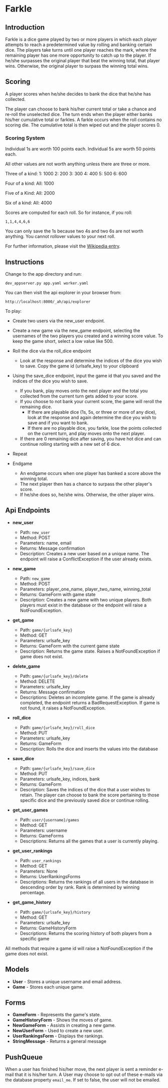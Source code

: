 # Farkle

## Introduction

Farkle is a dice game played by two or more players in which each player attempts to reach a predetermined value by rolling and banking certain dice. The players take turns until one player reaches the mark, where the remaining player has one more opportunity to catch up to the player. If he/she surpasses the original player that beat the winning total, that player wins. Otherwise, the original player to surpass the winning total wins.

## Scoring

A player scores when he/she decides to bank the dice that he/she has collected.

The player can choose to bank his/her current total or take a chance and re-roll the unselected dice. The turn ends when the player either banks his/her cumulative total or farkles. A farkle occurs when the roll contains no scoring die. The cumulative total is then wiped out and the player scores 0.

### Scoring System

Individual 1s are worth 100 points each.
Individual 5s are worth 50 points each.

All other values are not worth anything unless there are three or more.

Three of a kind:
1: 1000
2: 200
3: 300
4: 400
5: 500
6: 600

Four of a kind:
All: 1000

Five of a Kind:
All: 2000

Six of a kind:
All: 4000

Scores are computed for each roll. So for instance, if you roll:

```
1,1,4,4,6,6
```
You can only save the 1s because two 4s and two 6s are not worth anything. You cannot rollover values to your next roll.

For further information, please visit the [Wikipedia entry](https://en.wikipedia.org/wiki/Farkle).

## Instructions

Change to the app directory and run:

```
dev_appserver.py app.yaml worker.yaml
```

You can then visit the api explorer in your browser from:

```
http://localhost:8000/_ah/api/explorer
```
To play:
* Create two users via the new\_user endpoint.
* Create a new game via the new\_game endpoint, selecting the usernames of the two players you created and a winning score value. To keep the game short, select a low value like 500.

* Roll the dice via the roll\_dice endpoint
  * Look at the response and determine the indices of the dice you wish to save. Copy the game id (urlsafe\_key) to your clipboard
* Using the save\_dice endpoint, input the game id that you saved and the indices of the dice you wish to save.
  * If you bank, play moves onto the next player and the total you collected from the current turn gets added to your score.
  * If you choose to not bank your current score, the game will reroll the remaining dice.
    * If there are playable dice (1s, 5s, or three or more of any dice), look at the response and again determine the dice you wish to save and if you want to bank.
    * If there are no playable dice, you farkle, lose the points collected on the current turn, and play moves onto the next player.
  * If there are 0 remaining dice after saving, you have hot dice and can continue rolling starting with a new set of 6 dice.
* Repeat

* Endgame
  * An endgame occurs when one player has banked a score above the winning total.
  * The next player then has a chance to surpass the other player's score.
  * If he/she does so, he/she wins. Otherwise, the other player wins.

## Api Endpoints

* **new\_user**
  * Path: `new_user`
  * Method: POST
  * Parameters: name, email
  * Returns: Message confirmation
  * Description: Creates a new user based on a unique name. The endpoint will raise a ConflictException if the user already exists.

* **new\_game**
  * Path: `new_game`
  * Method: POST
  * Parameters: player\_one\_name, player\_two\_name, winning\_total
  * Returns: GameForm with game state
  * Description: Creates a new game with two unique players. Both players must exist in the database or the endpoint will raise a NotFoundException.

* **get\_game**
  * Path: `game/{urlsafe_key}`
  * Method: GET
  * Parameters: urlsafe\_key
  * Returns: GameForm with the current game state
  * Description: Returns the game state. Raises a NotFoundException if game does not exist.

* **delete\_game**
  * Path: `game/{urlsafe_key}/delete`
  * Method: DELETE
  * Parameters: urlsafe\_key
  * Returns: Message confirmation
  * Descriptions: Deletes an incomplete game. If the game is already completed, the endpoint returns a BadRequestException. If game is not found, it raises a NotFoundException.

* **roll\_dice**
  * Path: `game/{urlsafe_key}/roll_dice`
  * Method: PUT
  * Parameters: urlsafe\_key
  * Returns: GameForm
  * Description: Rolls the dice and inserts the values into the database

* **save\_dice**
  * Path: `game/{urlsafe_key}/save_dice`
  * Method: PUT
  * Parameters: urlsafe\_key, indices, bank
  * Returns: GameForm
  * Description: Saves the indices of the dice that a user wishes to retain. The player can choose to bank the score pertaining to those specific dice and the previously saved dice or continue rolling.

* **get\_user\_games**
  * Path: `user/{username}/games`
  * Method: GET
  * Parameters: username
  * Returns: GameForms
  * Descriptions: Returns all the games that a user is currently playing.

* **get\_user\_rankings**
  * Path: `user_rankings`
  * Method: GET
  * Parameters: None
  * Returns: UserRankingsForms
  * Descriptions: Returns the rankings of all users in the database in descending order by rank. Rank is determined by winning percentage.

* **get\_game\_history**
  * Path: `game/{urlsafe_key}/history`
  * Method: GET
  * Parameters: urlsafe\_key
  * Returns: GameHistoryForm
  * Descriptions: Returns the scoring history of both players from a specific game

All methods that require a game id will raise a NotFoundException if the game does not exist.

## Models

* **User** - Stores a unique username and email address.
* **Game** - Stores each unique game.

## Forms

* **GameForm** - Represents the game's state.
* **GameHistoryForm** - Shows the moves of game.
* **NewGameForm** - Assists in creating a new game.
* **NewUserForm** - Used to create a new user.
* **UserRankingsForm** - Displays the rankings.
* **StringMessage** - Returns a general message

## PushQueue

When a user has finished his/her move, the next player is sent a reminder e-mail that it is his/her turn. A User may choose to opt out of these e-mails via the database property `email_me`. If set to false, the user will not be emailed.
